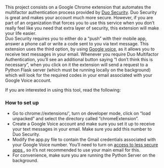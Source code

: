 This project consists on a Google Chrome extension that automates the multifactor 
authentication process provided by <a href='https://duo.com/'>Duo Security</a>.
Duo Security is great and makes your account much more secure. However, if you are part of an organization that forces you to use this service when you don’t really feel like you need that extra layer of security, this extension will make your life easier. 
<br>
Duo Security requires you to either do a “push” with their mobile app, answer a phone call or write a code sent to you via text message. This extension uses the third option, by using  <a href='https://voice.google.com/'>Google voice</a>,  as it allows you to receive text messages in your email. 
Whenever you require Duo Multifactor Authentication, you’ll see an additional button saying “I don’t think this is necessary”, when you click on it the extension will send a request to a Python Flask server (which must be running locally on the background) which will look for the required codes in your email associated with your Google Voice account.
<br>

If you are interested in using this tool, read the following:
<h3> How to set up </h3>

- Go to chrome://extensions/', turn on developer mode, click on “load unpacked” and select the directory called “chromeExtension”. 
-	Create a Google Voice account and make sure you set it up to receive your text messages in your email. Make sure you add this number to Duo Security.
-	Modify the app.py file to contain the Gmail credentials associated with your Google Voice number. You’ll need to turn on <a href='https://www.google.com/settings/security/lesssecureapps'> access to less secure apps </a>, so it’s not recommended to use your main email for this.
-	For convenience, make sure you are running the Python Server on the background. 

